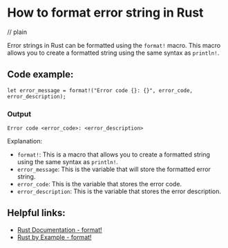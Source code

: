 # How to format error string in Rust
// plain

Error strings in Rust can be formatted using the `format!` macro. This macro allows you to create a formatted string using the same syntax as `println!`.

## Code example:

```
let error_message = format!("Error code {}: {}", error_code, error_description);
```

### Output

`Error code <error_code>: <error_description>`

Explanation:

- `format!`: This is a macro that allows you to create a formatted string using the same syntax as `println!`.
- `error_message`: This is the variable that will store the formatted error string.
- `error_code`: This is the variable that stores the error code.
- `error_description`: This is the variable that stores the error description.

## Helpful links:

- [Rust Documentation - format!](https://doc.rust-lang.org/std/macro.format.html)
- [Rust by Example - format!](https://doc.rust-lang.org/rust-by-example/macros/format.html)